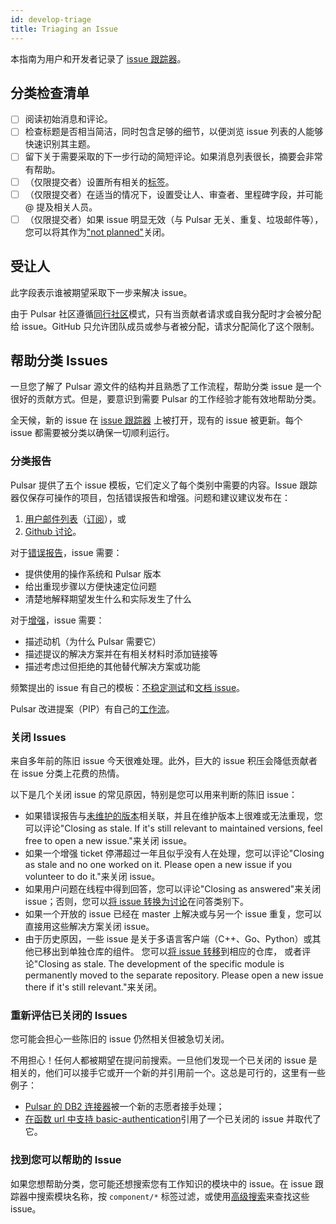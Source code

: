 ```yaml
---
id: develop-triage
title: Triaging an Issue
---
```


本指南为用户和开发者记录了 [issue 跟踪器](https://github.com/apache/pulsar/issues)。

## 分类检查清单

* [ ] 阅读初始消息和评论。
* [ ] 检查标题是否相当简洁，同时包含足够的细节，以便浏览 issue 列表的人能够快速识别其主题。
* [ ] 留下关于需要采取的下一步行动的简短评论。如果消息列表很长，摘要会非常有帮助。
* [ ] （仅限提交者）设置所有相关的[标签](develop-labels)。
* [ ] （仅限提交者）在适当的情况下，设置受让人、审查者、里程碑字段，并可能 @ 提及相关人员。
* [ ] （仅限提交者）如果 issue 明显无效（与 Pulsar 无关、重复、垃圾邮件等），您可以将其作为["not planned"](https://github.blog/changelog/2022-05-19-the-new-github-issues-may-19th-update/)关闭。

## 受让人

此字段表示谁被期望采取下一步来解决 issue。

由于 Pulsar 社区遵循[同行社区](https://www.apache.org/theapacheway/)模式，只有当贡献者请求或自我分配时才会被分配给 issue。GitHub 只允许团队成员或参与者被分配，请求分配简化了这个限制。

## 帮助分类 Issues

一旦您了解了 Pulsar 源文件的结构并且熟悉了工作流程，帮助分类 issue 是一个很好的贡献方式。但是，要意识到需要 Pulsar 的工作经验才能有效地帮助分类。

全天候，新的 issue 在 [issue 跟踪器](https://github.com/apache/pulsar/issues) 上被打开，现有的 issue 被更新。每个 issue 都需要被分类以确保一切顺利运行。

### 分类报告

Pulsar 提供了五个 issue 模板，它们定义了每个类别中需要的内容。Issue 跟踪器仅保存可操作的项目，包括错误报告和增强。问题和建议建议发布在：

1. [用户邮件列表](mailto:users@pulsar.apache.org)（[订阅](mailto:users-subscribe@pulsar.apache.org)），或
2. [Github 讨论](https://github.com/apache/pulsar/discussions)。

对于[错误报告](https://github.com/apache/pulsar/blob/master/.github/ISSUE_TEMPLATE/bug-report.yml)，issue 需要：

* 提供使用的操作系统和 Pulsar 版本
* 给出重现步骤以方便快速定位问题
* 清楚地解释期望发生什么和实际发生了什么

对于[增强](https://github.com/apache/pulsar/blob/master/.github/ISSUE_TEMPLATE/enhancement.yml)，issue 需要：

* 描述动机（为什么 Pulsar 需要它）
* 描述提议的解决方案并在有相关材料时添加链接等
* 描述考虑过但拒绝的其他替代解决方案或功能

频繁提出的 issue 有自己的模板：[不稳定测试](https://github.com/apache/pulsar/blob/master/.github/ISSUE_TEMPLATE/flaky-test.yml)和[文档 issue](https://github.com/apache/pulsar/blob/master/.github/ISSUE_TEMPLATE/doc.yml)。

Pulsar 改进提案（PIP）有自己的[工作流](https://github.com/apache/pulsar/blob/master/wiki/proposals/PIP.md)。

### 关闭 Issues

来自多年前的陈旧 issue 今天很难处理。此外，巨大的 issue 积压会降低贡献者在 issue 分类上花费的热情。

以下是几个关闭 issue 的常见原因，特别是您可以用来判断的陈旧 issue：

* 如果错误报告与[未维护的版本](release-policy.md#Supported-Versions)相关联，并且在维护版本上很难或无法重现，您可以评论"Closing as stale. If it's still relevant to maintained versions, feel free to open a new issue."来关闭 issue。
* 如果一个增强 ticket 停滞超过一年且似乎没有人在处理，您可以评论"Closing as stale and no one worked on it. Please open a new issue if you volunteer to do it."来关闭 issue。
* 如果用户问题在线程中得到回答，您可以评论"Closing as answered"来关闭 issue；否则，您可以[将 issue 转换为讨论](https://docs.github.com/en/discussions/managing-discussions-for-your-community/managing-discussions#transferring-a-discussion)在问答类别下。
* 如果一个开放的 issue 已经在 master 上解决或与另一个 issue 重复，您可以直接用这些解决方案关闭 issue。
* 由于历史原因，一些 issue 是关于多语言客户端（C++、Go、Python）或其他已移出到单独仓库的组件。
  您可以[将 issue 转移](https://docs.github.com/en/issues/tracking-your-work-with-issues/transferring-an-issue-to-another-repository)到相应的仓库，
  或者评论"Closing as stale. The development of the specific module is permanently moved to the separate repository. Please open a new issue there if it's still relevant."来关闭。

### 重新评估已关闭的 Issues

您可能会担心一些陈旧的 issue 仍然相关但被急切关闭。

不用担心！任何人都被期望在提问前搜索。一旦他们发现一个已关闭的 issue 是相关的，他们可以接手它或开一个新的并引用前一个。这总是可行的，这里有一些例子：

* [Pulsar 的 DB2 连接器](https://github.com/apache/pulsar/issues/7837)被一个新的志愿者接手处理；
* [在函数 url 中支持 basic-authentication](https://github.com/apache/pulsar/issues/19910)引用了一个已关闭的 issue 并取代了它。

### 找到您可以帮助的 Issue

如果您想帮助分类，您可能还想搜索您有工作知识的模块中的 issue。在 issue 跟踪器中搜索模块名称，按 `component/*` 标签过滤，或使用[高级搜索](https://github.com/search/advanced)来查找这些 issue。